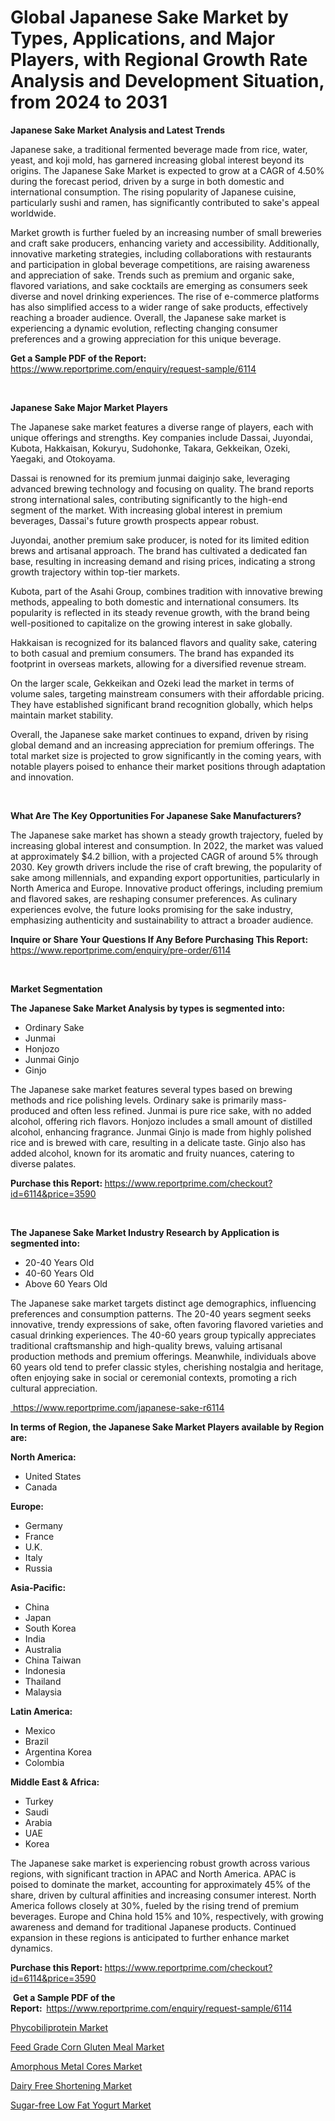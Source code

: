 <p><h1>Global Japanese Sake Market by Types, Applications, and Major Players, with Regional Growth Rate Analysis and Development Situation, from 2024 to 2031</h1></p><p><strong>Japanese Sake Market Analysis and Latest Trends</strong></p>
<p><p>Japanese sake, a traditional fermented beverage made from rice, water, yeast, and koji mold, has garnered increasing global interest beyond its origins. The Japanese Sake Market is expected to grow at a CAGR of 4.50% during the forecast period, driven by a surge in both domestic and international consumption. The rising popularity of Japanese cuisine, particularly sushi and ramen, has significantly contributed to sake's appeal worldwide.</p><p>Market growth is further fueled by an increasing number of small breweries and craft sake producers, enhancing variety and accessibility. Additionally, innovative marketing strategies, including collaborations with restaurants and participation in global beverage competitions, are raising awareness and appreciation of sake. Trends such as premium and organic sake, flavored variations, and sake cocktails are emerging as consumers seek diverse and novel drinking experiences. The rise of e-commerce platforms has also simplified access to a wider range of sake products, effectively reaching a broader audience. Overall, the Japanese sake market is experiencing a dynamic evolution, reflecting changing consumer preferences and a growing appreciation for this unique beverage.</p></p>
<p><strong>Get a Sample PDF of the Report:&nbsp;</strong> <a href="https://www.reportprime.com/enquiry/request-sample/6114?utm_campaign=112&utm_medium=2&utm_source=Github&utm_content=ia&utm_term=10102024&utm_id=japanese-sake">https://www.reportprime.com/enquiry/request-sample/6114</a></p>
<p>&nbsp;</p>
<p><strong>Japanese Sake Major Market Players</strong></p>
<p><p>The Japanese sake market features a diverse range of players, each with unique offerings and strengths. Key companies include Dassai, Juyondai, Kubota, Hakkaisan, Kokuryu, Sudohonke, Takara, Gekkeikan, Ozeki, Yaegaki, and Otokoyama. </p><p>Dassai is renowned for its premium junmai daiginjo sake, leveraging advanced brewing technology and focusing on quality. The brand reports strong international sales, contributing significantly to the high-end segment of the market. With increasing global interest in premium beverages, Dassai's future growth prospects appear robust.</p><p>Juyondai, another premium sake producer, is noted for its limited edition brews and artisanal approach. The brand has cultivated a dedicated fan base, resulting in increasing demand and rising prices, indicating a strong growth trajectory within top-tier markets. </p><p>Kubota, part of the Asahi Group, combines tradition with innovative brewing methods, appealing to both domestic and international consumers. Its popularity is reflected in its steady revenue growth, with the brand being well-positioned to capitalize on the growing interest in sake globally.</p><p>Hakkaisan is recognized for its balanced flavors and quality sake, catering to both casual and premium consumers. The brand has expanded its footprint in overseas markets, allowing for a diversified revenue stream.</p><p>On the larger scale, Gekkeikan and Ozeki lead the market in terms of volume sales, targeting mainstream consumers with their affordable pricing. They have established significant brand recognition globally, which helps maintain market stability.</p><p>Overall, the Japanese sake market continues to expand, driven by rising global demand and an increasing appreciation for premium offerings. The total market size is projected to grow significantly in the coming years, with notable players poised to enhance their market positions through adaptation and innovation.</p></p>
<p>&nbsp;</p>
<p><strong>What Are The Key Opportunities For Japanese Sake Manufacturers?</strong></p>
<p><p>The Japanese sake market has shown a steady growth trajectory, fueled by increasing global interest and consumption. In 2022, the market was valued at approximately $4.2 billion, with a projected CAGR of around 5% through 2030. Key growth drivers include the rise of craft brewing, the popularity of sake among millennials, and expanding export opportunities, particularly in North America and Europe. Innovative product offerings, including premium and flavored sakes, are reshaping consumer preferences. As culinary experiences evolve, the future looks promising for the sake industry, emphasizing authenticity and sustainability to attract a broader audience.</p></p>
<p><strong>Inquire or Share Your Questions If Any Before Purchasing This Report:</strong> <a href="https://www.reportprime.com/enquiry/pre-order/6114?utm_campaign=112&utm_medium=2&utm_source=Github&utm_content=ia&utm_term=10102024&utm_id=japanese-sake">https://www.reportprime.com/enquiry/pre-order/6114</a></p>
<p>&nbsp;</p>
<p><strong>Market Segmentation</strong></p>
<p><strong>The Japanese Sake Market Analysis by types is segmented into:</strong></p>
<p><ul><li>Ordinary Sake</li><li>Junmai</li><li>Honjozo</li><li>Junmai Ginjo</li><li>Ginjo</li></ul></p>
<p><p>The Japanese sake market features several types based on brewing methods and rice polishing levels. Ordinary sake is primarily mass-produced and often less refined. Junmai is pure rice sake, with no added alcohol, offering rich flavors. Honjozo includes a small amount of distilled alcohol, enhancing fragrance. Junmai Ginjo is made from highly polished rice and is brewed with care, resulting in a delicate taste. Ginjo also has added alcohol, known for its aromatic and fruity nuances, catering to diverse palates.</p></p>
<p><strong>Purchase this Report:&nbsp;</strong><a href="https://www.reportprime.com/checkout?id=6114&price=3590&utm_campaign=112&utm_medium=2&utm_source=Github&utm_content=ia&utm_term=10102024&utm_id=japanese-sake">https://www.reportprime.com/checkout?id=6114&price=3590</a></p>
<p>&nbsp;</p>
<p><strong>The Japanese Sake Market Industry Research by Application is segmented into:</strong></p>
<p><ul><li>20-40 Years Old</li><li>40-60 Years Old</li><li>Above 60 Years Old</li></ul></p>
<p><p>The Japanese sake market targets distinct age demographics, influencing preferences and consumption patterns. The 20-40 years segment seeks innovative, trendy expressions of sake, often favoring flavored varieties and casual drinking experiences. The 40-60 years group typically appreciates traditional craftsmanship and high-quality brews, valuing artisanal production methods and premium offerings. Meanwhile, individuals above 60 years old tend to prefer classic styles, cherishing nostalgia and heritage, often enjoying sake in social or ceremonial contexts, promoting a rich cultural appreciation.</p></p>
<p><a href="https://www.reportprime.com/japanese-sake-r6114?utm_campaign=112&utm_medium=2&utm_source=Github&utm_content=ia&utm_term=10102024&utm_id=japanese-sake">&nbsp;https://www.reportprime.com/japanese-sake-r6114</a></p>
<p><strong>In terms of Region, the Japanese Sake Market Players available by Region are:</strong></p>
<p>
    <p> <strong> North America: </strong>
        <ul>
            <li>United States</li>
            <li>Canada</li>
        </ul>
        </p> 
    <p> <strong> Europe: </strong>
        <ul>
            <li>Germany</li>
            <li>France</li>
            <li>U.K.</li>
            <li>Italy</li>
            <li>Russia</li>
        </ul>
        </p> 
    <p> <strong> Asia-Pacific: </strong>
        <ul>
            <li>China</li>
            <li>Japan</li>
            <li>South Korea</li>
            <li>India</li>
            <li>Australia</li>
            <li>China Taiwan</li>
            <li>Indonesia</li>
            <li>Thailand</li>
            <li>Malaysia</li>
        </ul>
        </p> 
    <p> <strong> Latin America: </strong>
        <ul>
            <li>Mexico</li>
            <li>Brazil</li>
            <li>Argentina Korea</li>
            <li>Colombia</li>
        </ul>
        </p> 
    <p> <strong> Middle East & Africa: </strong>
        <ul>
            <li>Turkey</li>
            <li>Saudi</li>
            <li>Arabia</li>
            <li>UAE</li>
            <li>Korea</li>
        </ul>
    </p>
    </p>
<p><p>The Japanese sake market is experiencing robust growth across various regions, with significant traction in APAC and North America. APAC is poised to dominate the market, accounting for approximately 45% of the share, driven by cultural affinities and increasing consumer interest. North America follows closely at 30%, fueled by the rising trend of premium beverages. Europe and China hold 15% and 10%, respectively, with growing awareness and demand for traditional Japanese products. Continued expansion in these regions is anticipated to further enhance market dynamics.</p></p>
<p><strong>Purchase this Report: </strong><a href="https://www.reportprime.com/checkout?id=6114&price=3590&utm_campaign=112&utm_medium=2&utm_source=Github&utm_content=ia&utm_term=10102024&utm_id=japanese-sake">https://www.reportprime.com/checkout?id=6114&price=3590</a></p>
<p>&nbsp;<strong>Get a Sample PDF of the Report:&nbsp;&nbsp;</strong><a href="https://www.reportprime.com/enquiry/request-sample/6114?utm_campaign=112&utm_medium=2&utm_source=Github&utm_content=ia&utm_term=10102024&utm_id=japanese-sake">https://www.reportprime.com/enquiry/request-sample/6114</a></p>
<p><strong></strong></p>
<p><p><a href="https://www.linkedin.com/pulse/strategic-market-insights-global-phycobiliprotein-2024-2031-xoste?utm_campaign=112&utm_medium=2&utm_source=Github&utm_content=ia&utm_term=10102024&utm_id=japanese-sake">Phycobiliprotein Market</a></p><p><a href="https://issuu.com/reportprime-2/docs/feed-grade-corn-gluten-meal-market-_a545aeb9a2e673?utm_campaign=112&utm_medium=2&utm_source=Github&utm_content=ia&utm_term=10102024&utm_id=japanese-sake">Feed Grade Corn Gluten Meal Market</a></p><p><a href="https://www.linkedin.com/pulse/navigating-global-amorphous-metal-cores-market-from-trends-strategy-5fzde?utm_campaign=112&utm_medium=2&utm_source=Github&utm_content=ia&utm_term=10102024&utm_id=japanese-sake">Amorphous Metal Cores Market</a></p><p><a href="https://github.com/santosh758595/Market-Research-Report-List-6/blob/main/dairy-free-shortening-market.md?utm_campaign=112&utm_medium=2&utm_source=Github&utm_content=ia&utm_term=10102024&utm_id=japanese-sake">Dairy Free Shortening Market</a></p><p><a href="https://issuu.com/reportprime-2/docs/sugar-free-low-fat-yogurt-market-si_f360ec6cc5bd5a?utm_campaign=112&utm_medium=2&utm_source=Github&utm_content=ia&utm_term=10102024&utm_id=japanese-sake">Sugar-free Low Fat Yogurt Market</a></p></p>